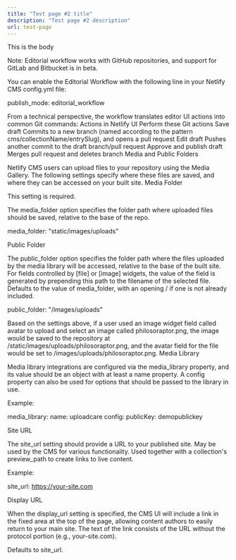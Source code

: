 ```yaml
---
title: "Test page #2 title"
description: "Test page #2 description"
url: test-page
---
```

This is the body

Note: Editorial workflow works with GitHub repositories, and support for GitLab and Bitbucket is in beta.

You can enable the Editorial Workflow with the following line in your Netlify CMS config.yml file:

publish_mode: editorial_workflow

From a technical perspective, the workflow translates editor UI actions into common Git commands:
Actions in Netlify UI 	Perform these Git actions
Save draft 	Commits to a new branch (named according to the pattern cms/collectionName/entrySlug), and opens a pull request
Edit draft 	Pushes another commit to the draft branch/pull request
Approve and publish draft 	Merges pull request and deletes branch
Media and Public Folders

Netlify CMS users can upload files to your repository using the Media Gallery. The following settings specify where these files are saved, and where they can be accessed on your built site.
Media Folder

This setting is required.

The media_folder option specifies the folder path where uploaded files should be saved, relative to the base of the repo.

media_folder: "static/images/uploads"

Public Folder

The public_folder option specifies the folder path where the files uploaded by the media library will be accessed, relative to the base of the built site. For fields controlled by [file] or [image] widgets, the value of the field is generated by prepending this path to the filename of the selected file. Defaults to the value of media_folder, with an opening / if one is not already included.

public_folder: "/images/uploads"

Based on the settings above, if a user used an image widget field called avatar to upload and select an image called philosoraptor.png, the image would be saved to the repository at /static/images/uploads/philosoraptor.png, and the avatar field for the file would be set to /images/uploads/philosoraptor.png.
Media Library

Media library integrations are configured via the media_library property, and its value should be an object with at least a name property. A config property can also be used for options that should be passed to the library in use.

Example:

media_library:
  name: uploadcare
  config:
    publicKey: demopublickey

Site URL

The site_url setting should provide a URL to your published site. May be used by the CMS for various functionality. Used together with a collection's preview_path to create links to live content.

Example:

site_url: https://your-site.com

Display URL

When the display_url setting is specified, the CMS UI will include a link in the fixed area at the top of the page, allowing content authors to easily return to your main site. The text of the link consists of the URL without the protocol portion (e.g., your-site.com).

Defaults to site_url.